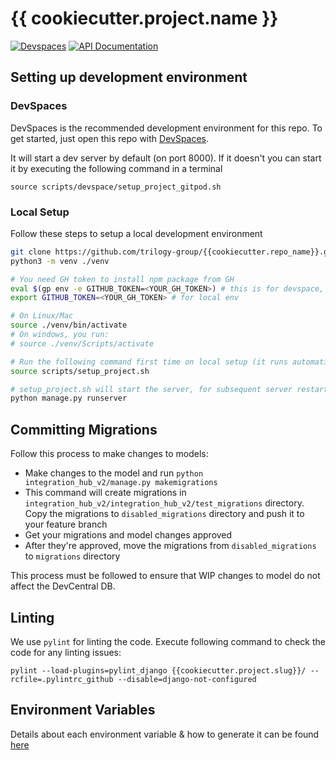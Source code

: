 # {{ cookiecutter.project.name }}

[![Devspaces](https://img.shields.io/badge/devspaces-enabled-blue)](http://start.devspaces.com/)
[![API Documentation](https://img.shields.io/badge/apidoc-swagger-brightgreen)](https://trilogy-group.github.io/{{cookiecutter.repo_name}}/docs/)


## Setting up development environment

### DevSpaces
DevSpaces is the recommended development environment for this repo. To get started, just open this repo with [DevSpaces](https://trilogy.devspaces.com/). 

It will start a dev server by default (on port 8000). If it doesn't you can start it by executing the following command in a terminal

```
source scripts/devspace/setup_project_gitpod.sh
```


### Local Setup

Follow these steps to setup a local development environment

```bash
git clone https://github.com/trilogy-group/{{cookiecutter.repo_name}}.git
python3 -m venv ./venv

# You need GH token to install npm package from GH
eval $(gp env -e GITHUB_TOKEN=<YOUR_GH_TOKEN>) # this is for devspace, you can also configure it here https://trilogy.devspaces.com/variables
export GITHUB_TOKEN=<YOUR_GH_TOKEN> # for local env

# On Linux/Mac
source ./venv/bin/activate
# On windows, you run:
# source ./venv/Scripts/activate

# Run the following command first time on local setup (it runs automatically on devspace startup)
source scripts/setup_project.sh

# setup_project.sh will start the server, for subsequent server restart
python manage.py runserver
```

## Committing Migrations

Follow this process to make changes to models:
- Make changes to the model and run `python integration_hub_v2/manage.py makemigrations`
- This command will create migrations in `integration_hub_v2/integration_hub_v2/test_migrations` directory. Copy the migrations to `disabled_migrations` directory and push it to your feature branch
- Get your migrations and model changes approved
- After they're approved, move the migrations from `disabled_migrations` to `migrations` directory

This process must be followed to ensure that WIP changes to model do not affect the DevCentral DB.

## Linting
We use `pylint` for linting the code. Execute following command to check the code for any linting issues:

```
pylint --load-plugins=pylint_django {{cookiecutter.project.slug}}/ --rcfile=.pylintrc_github --disable=django-not-configured
```



## Environment Variables

Details about each environment variable & how to generate it can be found [here](https://github.com/trilogy-group/cn-integration-hub-v2/blob/master/integration_hub_v2/.env.example)


